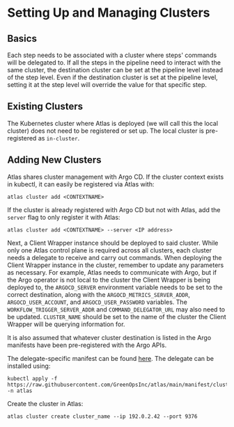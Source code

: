 # Setting Up and Managing Clusters

## Basics

Each step needs to be associated with a cluster where steps' commands will be delegated to. If all the steps in the pipeline need to interact with the same cluster, the destination cluster can be set at the pipeline level instead of the step level. Even if the destination cluster is set at the pipeline level, setting it at the step level will override the value for that specific step.

## Existing Clusters

The Kubernetes cluster where Atlas is deployed (we will call this the local cluster) does not need to be registered or set up. The local cluster is pre-registered as `in-cluster`.

## Adding New Clusters

Atlas shares cluster management with Argo CD. If the cluster context exists in kubectl, it can easily be registered via Atlas with:

    atlas cluster add <CONTEXTNAME>

If the cluster is already registered with Argo CD but not with Atlas, add the `server` flag to only register it with Atlas:

    atlas cluster add <CONTEXTNAME> --server <IP address>

Next, a Client Wrapper instance should be deployed to said cluster. While only one Atlas control plane is required across all clusters, each cluster needs a delegate to receive and carry out commands. When deploying the Client Wrapper instance in the cluster, remember to update any parameters as necessary. For example, Atlas needs to communicate with Argo, but if the Argo operator is not local to the cluster the Client Wrapper is being deployed to, the `ARGOCD_SERVER` environment variable needs to be set to the correct destination, along with the `ARGOCD_METRICS_SERVER_ADDR`, `ARGOCD_USER_ACCOUNT`, and `ARGOCD_USER_PASSWORD` variables. The `WORKFLOW_TRIGGER_SERVER_ADDR` and `COMMAND_DELEGATOR_URL` may also need to be updated. `CLUSTER_NAME` should be set to the name of the cluster the Client Wrapper will be querying information for.

It is also assumed that whatever cluster destination is listed in the Argo manifests have been pre-registered with the Argo APIs.

The delegate-specific manifest can be found [here](https://github.com/GreenOpsInc/atlas/blob/main/manifest/cluster/install_delegate.yaml). The delegate can be installed using:

    kubectl apply -f https://raw.githubusercontent.com/GreenOpsInc/atlas/main/manifest/cluster/install_delegate.yaml -n atlas

Create the cluster in Atlas:

```
atlas cluster create cluster_name --ip 192.0.2.42 --port 9376
```
